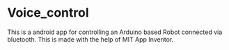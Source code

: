# Voice_control

This is a android app for controlling an Arduino based Robot connected via bluetooth.
This is made with the help of MIT App Inventor.
